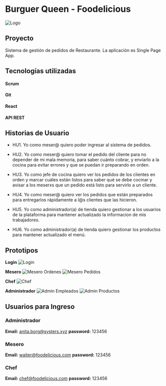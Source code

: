 # Burguer Queen - Foodelicious

![Logo](src/images/LogoSample4.png)

## Proyecto

Sistema de gestión de pedidos de Restaurante. La aplicación es Single Page App.

## Tecnologías utilizadas

#### Scrum

#### Git

#### React

#### API REST

## Historias de Usuario

* HU1. Yo como meser@ quiero poder ingresar al sistema de pedidos.

* HU2. Yo como meser@ quiero tomar el pedido del cliente para no depender de mi mala memoria, para saber cuánto cobrar, y enviarlo a la cocina para evitar errores y que se puedan ir preparando en orden.

* HU3. Yo como jefe de cocina quiero ver los pedidos de los clientes en orden y marcar cuáles están listos para saber qué se debe cocinar y avisar a los meserxs que un pedido está listo para servirlo a un cliente.

* HU4. Yo como meser@ quiero ver los pedidos que están preparados para entregarlos rápidamente a l@s clientes que las hicieron.

* HU5. Yo como administrador(a) de tienda quiero gestionar a los usuarios de la plataforma para mantener actualizado la informacion de mis trabajadores.

* HU6. Yo como administrador(a) de tienda quiero gestionar los productos para mantener actualizado el menú.

## Prototipos

**Login**
![Login](Prototipos/Login.jpg)

**Mesero**
![Mesero Ordenes](Prototipos/Mesero_Ordenes.jpg)
![Mesero Pedidos](Prototipos/Mesero-Pedidos.jpg)

**Chef**
![Chef](Prototipos/Chef.jpg)

**Administrador**
![Admin Empleados](Prototipos/Admin-Empleados.jpg)
![Admin Productos](Prototipos/Admin_Producto.jpg)

## Usuarios para Ingreso

### Administrador

**Email:** anita.borg@systers.xyz
**password:** 123456

### Mesero

**Email:** waiter@foodelicious.com
**password:** 123456

### Chef

**Email:** chef@foodelicious.com
**password:** 123456
